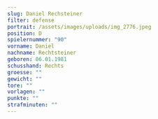 ```yaml
---
slug: Daniel Rechsteiner
filter: defense
portrait: /assets/images/uploads/img_2776.jpeg
position: D
spielernummer: "90"
vorname: Daniel
nachname: Rechtsteiner
geboren: 06.01.1981
schusshand: Rechts
groesse: ""
gewicht: ""
tore: ""
vorlagen: ""
punkte: ""
strafminuten: ""
---
```

